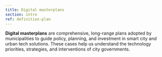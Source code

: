 ```yaml
---
title: Digital masterplans
section: intro
ref: definition-plan
---
```


**Digital masterplans** are comprehensive, long-range plans adopted by municipalities to guide policy, planning, and investment in smart city and urban tech solutions. These cases help us understand the technology priorities, strategies, and interventions of city governments.
